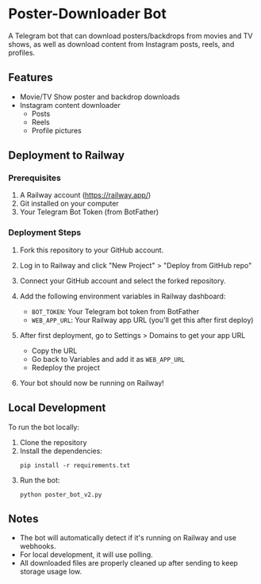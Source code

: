 # Poster-Downloader Bot

A Telegram bot that can download posters/backdrops from movies and TV shows, as well as download content from Instagram posts, reels, and profiles.

## Features

- Movie/TV Show poster and backdrop downloads
- Instagram content downloader
  - Posts
  - Reels
  - Profile pictures

## Deployment to Railway

### Prerequisites

1. A Railway account (https://railway.app/)
2. Git installed on your computer
3. Your Telegram Bot Token (from BotFather)

### Deployment Steps

1. Fork this repository to your GitHub account.

2. Log in to Railway and click "New Project" > "Deploy from GitHub repo"

3. Connect your GitHub account and select the forked repository.

4. Add the following environment variables in Railway dashboard:
   - `BOT_TOKEN`: Your Telegram bot token from BotFather
   - `WEB_APP_URL`: Your Railway app URL (you'll get this after first deploy)

5. After first deployment, go to Settings > Domains to get your app URL
   - Copy the URL
   - Go back to Variables and add it as `WEB_APP_URL`
   - Redeploy the project

6. Your bot should now be running on Railway!

## Local Development

To run the bot locally:

1. Clone the repository
2. Install the dependencies:
   ```
   pip install -r requirements.txt
   ```
3. Run the bot:
   ```
   python poster_bot_v2.py
   ```

## Notes

- The bot will automatically detect if it's running on Railway and use webhooks.
- For local development, it will use polling.
- All downloaded files are properly cleaned up after sending to keep storage usage low.